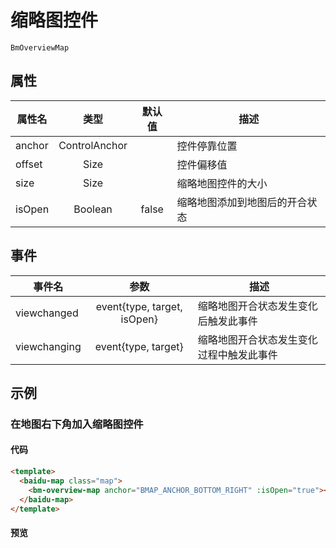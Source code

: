 # 缩略图控件

`BmOverviewMap`

## 属性

|属性名|类型|默认值|描述|
|------|:---:|:---:|----|
|anchor|ControlAnchor||控件停靠位置|
|offset|Size||控件偏移值|
|size|Size||缩略地图控件的大小|
|isOpen|Boolean|false|缩略地图添加到地图后的开合状态|

## 事件
|事件名|参数|描述|
|------|:---:|----|
|viewchanged|event{type, target, isOpen}|缩略地图开合状态发生变化后触发此事件|
|viewchanging|event{type, target}|缩略地图开合状态发生变化过程中触发此事件|

## 示例

### 在地图右下角加入缩略图控件

#### 代码

```html
<template>
  <baidu-map class="map">
    <bm-overview-map anchor="BMAP_ANCHOR_BOTTOM_RIGHT" :isOpen="true"></bm-overview-map>
  </baidu-map>
</template>
```

#### 预览
<doc-preview>
  <baidu-map class="map">
    <bm-overview-map anchor="BMAP_ANCHOR_BOTTOM_RIGHT" :isOpen="true"></bm-overview-map>
  </baidu-map>
</doc-preview>